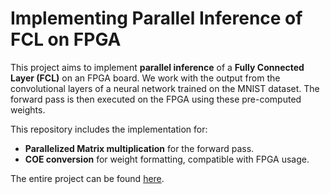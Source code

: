 # Implementing Parallel Inference of FCL on FPGA

This project aims to implement **parallel inference** of a **Fully Connected Layer (FCL)** on an FPGA board. We work with the output from the convolutional layers of a neural network trained on the MNIST dataset. The forward pass is then executed on the FPGA using these pre-computed weights.

This repository includes the implementation for:

- **Parallelized Matrix multiplication** for the forward pass.
- **COE conversion** for weight formatting, compatible with FPGA usage.

The entire project can be found [here](https://github.com/dhruv01032005/DS_PROJECT).
